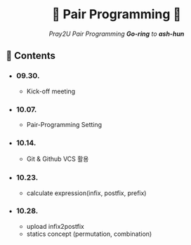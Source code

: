 <div align=center>
  <h1> 📔 Pair Programming 📔 </h1>
  <p><i>Pray2U Pair Programming <b>Go-ring</b> to <b>ash-hun</b></i></p>
</div>

## 📑 Contents

- ### 09.30.
  - Kick-off meeting
- ### 10.07.
  - Pair-Programming Setting
- ### 10.14.
  - Git & Github VCS 활용
- ### 10.23.
  - calculate expression(infix, postfix, prefix)
- ### 10.28.
  - upload infix2postfix
  - statics concept (permutation, combination)
